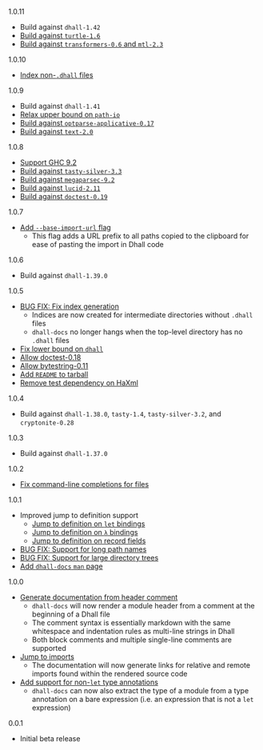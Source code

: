 1.0.11

* Build against `dhall-1.42`
* [Build against `turtle-1.6`](https://github.com/dhall-lang/dhall-haskell/pull/2465)
* [Build against `transformers-0.6` and `mtl-2.3`](https://github.com/dhall-lang/dhall-haskell/pull/2471)

1.0.10

* [Index non-`.dhall` files](https://github.com/dhall-lang/dhall-haskell/pull/2407)

1.0.9

* Build against `dhall-1.41`
* [Relax upper bound on `path-io`](https://github.com/dhall-lang/dhall-haskell/pull/2385)
* [Build against `optparse-applicative-0.17`](https://github.com/dhall-lang/dhall-haskell/pull/2376)
* [Build against `text-2.0`](https://github.com/dhall-lang/dhall-haskell/pull/2356)

1.0.8

* [Support GHC 9.2](https://github.com/dhall-lang/dhall-haskell/pull/2328)
* [Build against `tasty-silver-3.3`](https://github.com/dhall-lang/dhall-haskell/pull/2307)
* [Build against `megaparsec-9.2`](https://github.com/dhall-lang/dhall-haskell/pull/2311)
* [Build against `lucid-2.11`](https://github.com/dhall-lang/dhall-haskell/pull/2327)
* [Build against `doctest-0.19`](https://github.com/dhall-lang/dhall-haskell/pull/2331)

1.0.7

* [Add `--base-import-url` flag](https://github.com/dhall-lang/dhall-haskell/pull/2215)
    * This flag adds a URL prefix to all paths copied to the clipboard for ease
      of pasting the import in Dhall code

1.0.6

* Build against `dhall-1.39.0`

1.0.5

* [BUG FIX: Fix index generation](https://github.com/dhall-lang/dhall-haskell/pull/2150)
    * Indices are now created for intermediate directories without `.dhall` files
    * `dhall-docs` no longer hangs when the top-level directory has no `.dhall` files
* [Fix lower bound on `dhall`](https://github.com/dhall-lang/dhall-haskell/pull/2147/)
* [Allow doctest-0.18](https://github.com/dhall-lang/dhall-haskell/pull/2148)
* [Allow bytestring-0.11](https://github.com/dhall-lang/dhall-haskell/pull/2144)
* [Add `README` to tarball](https://github.com/dhall-lang/dhall-haskell/pull/2145)
* [Remove test dependency on HaXml](https://github.com/dhall-lang/dhall-haskell/pull/2156)

1.0.4

* Build against `dhall-1.38.0`, `tasty-1.4`, `tasty-silver-3.2`, and
  `cryptonite-0.28`

1.0.3

* Build against `dhall-1.37.0`

1.0.2

* [Fix command-line completions for files](https://github.com/dhall-lang/dhall-haskell/pull/2034)

1.0.1

* Improved jump to definition support
    * [Jump to definition on `let` bindings](https://github.com/dhall-lang/dhall-haskell/pull/1966)
    * [Jump to definition on `λ` bindings](https://github.com/dhall-lang/dhall-haskell/pull/1982)
    * [Jump to definition on record fields](https://github.com/dhall-lang/dhall-haskell/pull/1991)
* [BUG FIX: Support for long path names](https://github.com/dhall-lang/dhall-haskell/pull/1976)
* [BUG FIX: Support for large directory trees](https://github.com/dhall-lang/dhall-haskell/pull/2006)
* [Add `dhall-docs` `man` page](https://github.com/dhall-lang/dhall-haskell/pull/2010)

1.0.0

* [Generate documentation from header comment](https://github.com/dhall-lang/dhall-haskell/pull/1929)
    * `dhall-docs` will now render a module header from a comment at
      the beginning of a Dhall file
    * The comment syntax is essentially markdown with the same whitespace
      and indentation rules as multi-line strings in Dhall
    * Both block comments and multiple single-line comments are supported
* [Jump to imports](https://github.com/dhall-lang/dhall-haskell/pull/1959)
    * The documentation will now generate links for relative and remote imports found within the
      rendered source code
* [Add support for non-`let` type annotations](https://github.com/dhall-lang/dhall-haskell/pull/1928)
    * `dhall-docs` can now also extract the type of a module from a type
      annotation on a bare expression (i.e. an expression that is not a
      `let` expression)

0.0.1

* Initial beta release
